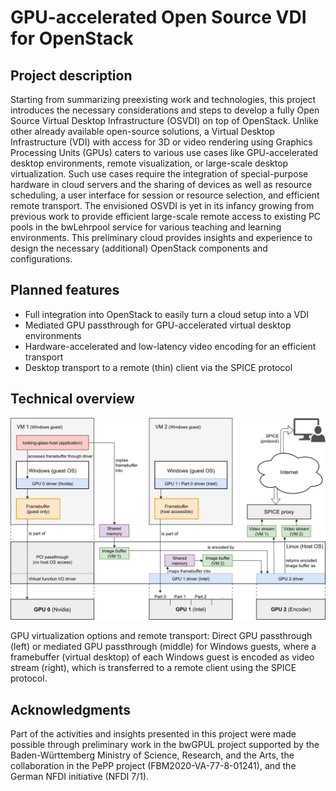 # GPU-accelerated Open Source VDI for OpenStack


## Project description

Starting from summarizing preexisting work and technologies, this project introduces the necessary considerations and steps to develop a fully Open Source Virtual Desktop Infrastructure (OSVDI) on top of OpenStack.
Unlike other already available open-source solutions, a Virtual Desktop Infrastructure (VDI) with access for 3D or video rendering using Graphics Processing Units (GPUs) caters to various use cases like GPU-accelerated desktop environments, remote visualization, or large-scale desktop virtualization.
Such use cases require the integration of special-purpose hardware in cloud servers and the sharing of devices as well as resource scheduling, a user interface for session or resource selection, and efficient remote transport.
The envisioned OSVDI is yet in its infancy growing from previous work to provide efficient large-scale remote access to existing PC pools in the bwLehrpool service for various teaching and learning environments.
This preliminary cloud provides insights and experience to design the necessary (additional) OpenStack components and configurations.


## Planned features

  - Full integration into OpenStack to easily turn a cloud setup into a VDI
  - Mediated GPU passthrough for GPU-accelerated virtual desktop environments
  - Hardware-accelerated and low-latency video encoding for an efficient transport 
  - Desktop transport to a remote (thin) client via the SPICE protocol


## Technical overview

![GPU virtualization options and remote transport](./images/GPU-Virt-Options.svg)

GPU virtualization options and remote transport: Direct GPU passthrough (left) or mediated GPU passthrough (middle) for Windows guests, where a framebuffer (virtual desktop) of each Windows guest is encoded as video stream (right), which is transferred to a remote client using the SPICE protocol.


## Acknowledgments

Part of the activities and insights presented in this project were made possible through preliminary work in the bwGPUL project supported by the Baden-Württemberg Ministry of Science, Research, and the Arts, the collaboration in the PePP project (FBM2020-VA-77-8-01241), and the German NFDI initiative (NFDI 7/1).
